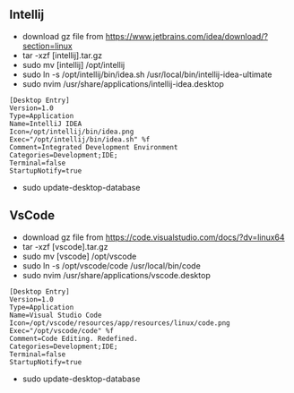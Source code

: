 ## Intellij
 - download gz file from https://www.jetbrains.com/idea/download/?section=linux
 - tar -xzf [intellij].tar.gz
 - sudo mv [intellij] /opt/intellij
 - sudo ln -s /opt/intellij/bin/idea.sh /usr/local/bin/intellij-idea-ultimate
 - sudo nvim /usr/share/applications/intellij-idea.desktop
```
[Desktop Entry]
Version=1.0
Type=Application
Name=IntelliJ IDEA
Icon=/opt/intellij/bin/idea.png
Exec="/opt/intellij/bin/idea.sh" %f
Comment=Integrated Development Environment
Categories=Development;IDE;
Terminal=false
StartupNotify=true
```
 - sudo update-desktop-database

## VsCode
 - download gz file from https://code.visualstudio.com/docs/?dv=linux64
 - tar -xzf [vscode].tar.gz
 - sudo mv [vscode] /opt/vscode
 - sudo ln -s /opt/vscode/code /usr/local/bin/code
 - sudo nvim /usr/share/applications/vscode.desktop
```
[Desktop Entry]
Version=1.0
Type=Application
Name=Visual Studio Code
Icon=/opt/vscode/resources/app/resources/linux/code.png
Exec="/opt/vscode/code" %f
Comment=Code Editing. Redefined.
Categories=Development;IDE;
Terminal=false
StartupNotify=true
```
 - sudo update-desktop-database

